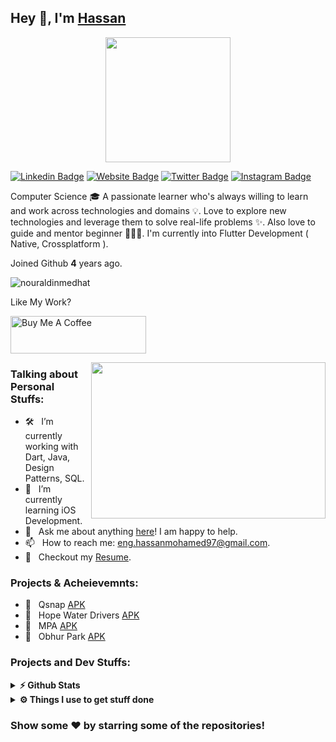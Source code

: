 ## Hey 👋, I'm [Hassan](https://github.com/Hassan-Daboos/)

<p align="center">
  <img height="200em" src="https://images.prismic.io/impactio-blog/2575689d-8dfe-4d7c-b6a7-f33b170231b8_What+Does+a+Dart+and+Flutter+Developer+Do.png?auto=compress,format" />
</p>

[![Linkedin Badge](https://img.shields.io/badge/-LinkedIn-0e76a8?style=flat-square&logo=Linkedin&logoColor=white)](https://www.linkedin.com/in/hassan-daboos/)
[![Website Badge](https://img.shields.io/badge/Website-3b5998?style=flat-square&logo=google-chrome&logoColor=white)](https://enghassanmohamed97.wixsite.com/hassandabos)
[![Twitter Badge](https://img.shields.io/badge/-Twitter-00acee?style=flat-square&logo=Twitter&logoColor=white)](https://twitter.com/Daboos97)
[![Instagram Badge](https://img.shields.io/badge/-Instagram-e4405f?style=flat-square&logo=Instagram&logoColor=white)](https://www.instagram.com/h.daboos/)



Computer Science 🎓 A passionate learner who's always willing to learn and work across technologies and domains 💡. Love to explore new technologies and leverage them to solve real-life problems ✨. Also love to guide and mentor beginner 👨🏻‍💻. I'm currently into Flutter Development ( Native, Crossplatform ).

Joined Github **4** years ago.
<p align="left"> <img src="https://komarev.com/ghpvc/?username=nouraldinmedhat&label=Profile%20views&color=0e75b6&style=flat" alt="nouraldinmedhat" /> </p>


Like My Work?

<a href="https://www.buymeacoffee.com/nouraldinmedhat" target="_blank"><img src="https://cdn.buymeacoffee.com/buttons/v2/default-yellow.png" alt="Buy Me A Coffee" height="60px" width="217px" ></a>

<img align="right" height="250" width="375" alt="" src="https://thumbs.gfycat.com/ImpishDiscreteGonolek-max-1mb.gif" />

### Talking about Personal Stuffs:

- 🛠 &nbsp; I’m currently working with Dart, Java, Design Patterns, SQL.  
- 🚀 &nbsp; I’m currently learning iOS Development.
- 💬 &nbsp; Ask me about anything [here](https://github.com/nouraldinMedhat/hassan-daboos/issues/1)! I am happy to help.
- 📫 &nbsp; How to reach me: eng.hassanmohamed97@gmail.com.
- 📝 &nbsp; Checkout my [Resume](https://drive.google.com/file/d/1YLP1LoFiXTm9qQvCUNeDC6k5y5xoR604/view?usp=sharing).



### Projects & Acheievemnts:


- 🚀 &nbsp; Qsnap [APK](https://play.google.com/store/apps/details?id=com.optimalsolutions.qsnapapp)
- 🚀 &nbsp; Hope Water Drivers [APK](https://play.google.com/store/apps/details?id=com.optimalsolutions.hopewaterdrivers.hope_water_driver)
- 🚀 &nbsp; MPA [APK](https://play.google.com/store/apps/details?id=com.optimalsolutions.mpa)
- 🚀 &nbsp; Obhur Park [APK](https://play.google.com/store/apps/details?id=com.optimalsolutions.obhurpark)



### Projects and Dev Stuffs:

<details>	
  <summary><b>⚡ Github Stats</b></summary>

  <br />
  <img height="180em" src="https://images.prismic.io/impactio-blog/2575689d-8dfe-4d7c-b6a7-f33b170231b8_What+Does+a+Dart+and+Flutter+Developer+Do.png?auto=compress,format" />
  
</details>

 
<details>	
  <br />
  <summary><b>⚙️ Things I use to get stuff done</b></summary>
  	<ul>
  	    <li><b>OS:</b> Windows 11</li>
	    <li><b>Laptop: </b> HP Notebook</li>
  	    <li><b>Browser: </b> Chrome</li>
	    <li><b>Code Editor:</b> Android Studio, Visual Code</li>
	    <li><b>To Stay Updated:</b> Linkedin and Twitter.</li>
	    <br />
	</ul>	
</details>



### Show some ❤️ by starring some of the repositories!

</div>
